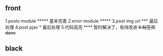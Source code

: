 ## front 
1.posts module ***** 基本完善
2.error module *****
3.post img url *** 最后处理
4.post pjax * 最后处理
5.代码高亮 **** 暂时解决了，有待改进
<del>6.标签页 done</del>

## black



